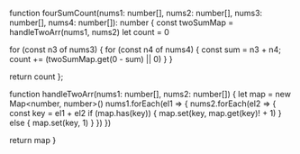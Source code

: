 function fourSumCount(nums1: number[], nums2: number[], nums3: number[], nums4: number[]): number {
  const twoSumMap = handleTwoArr(nums1, nums2)
  let count = 0

  for (const n3 of nums3) {
    for (const n4 of nums4) {
      const sum = n3 + n4;
      count += (twoSumMap.get(0 - sum) || 0)
    }
  }

  return count
};

function handleTwoArr(nums1: number[], nums2: number[]) {
  let map = new Map<number, number>()
  nums1.forEach(el1 => {
    nums2.forEach(el2 => {
      const key = el1 + el2
      if (map.has(key)) {
        map.set(key, map.get(key)! + 1)
      } else {
        map.set(key, 1)
      }
    })
  })

  return map
}

